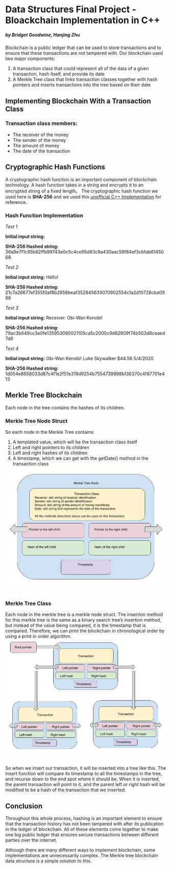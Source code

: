 # Data Structures Final Project - Bloackchain Implementation in C++
##### by Bridget Goodwine, Hanjing Zhu
Blockchain is a public ledger that can be used to store transactions and to ensure that these transactions are not tampered with. Our blockchain used two major components:
1. A transaction class that could represent all of the data of a given transaction, hash itself, and provide its date
2. A Merkle Tree class that links transaction classes together with hash pointers and inserts transactions into the tree based on their date 

## Implementing Blockchain With a Transaction Class
### Transaction class members: 
- The receiver of the money
- The sender of the money
- The amount of money
- The date of the transaction

## Cryptographic Hash Functions
A cryptographic hash function is an important component of blockchain technology. A hash function takes in a string and encrypts it to an encrypted string of a fixed length。
The cryptographic hash function we used here is **SHA-256** and we used this [unofficial C++ Implementation](https://gist.github.com/hak8or/8794351) for reference.
### Hash Function Implementation
*Test 1*

**Initial input string:**  

**SHA-256 Hashed string:** 36a9e7f1c95b82ffb99743e0c5c4ce95d83c9a430aac59f84ef3cbfab6145068

*Test 2*

**Initial input string:** Hello!

**SHA-256 Hashed string:** 21c7a26677ef355f0af8b2958beaf352845633070902554c1a2d10728cba0986

*Test 3*

**Initial input string:** Receiver: Obi-Wan Kenobi!

**SHA-256 Hashed string:** 79ac3b649cc3e0fe135953080021105ca5c2000c9d82809f74b503d8ceaed7d6

*Test 4*

**Initial input string:** Obi-Wan Kenobi! Luke Skywalker $44.56 5/4/2020

**SHA-256 Hashed string:** 1d054e8658033d87c4f1e2f51e319d9254b7554739998b136370c4f87701e413

## Merkle Tree Blockchain
Each node in the tree contains the hashes of its children.
### Merkle Tree Node Struct
So each node in the Merkle Tree contains:
1. A templated value, which will be the transaction class itself
2. Left and right pointers to its children
3. Left and right hashes of its children
4. A timestamp, which we can get with the getDate() method in the transaction class

![Merkle Tree Node](https://github.com/HanjingZhu/DSFinalProject-1/blob/master/Merkle%20Tree%20Node.png)

### Merkle Tree Class
Each node in the merkle tree is a merkle node struct. The insertion method for this merkle tree is the same as a binary search tree’s insertion method, but instead of the value being compared, it is the timestamp that is compared. Therefore, we can print the blockchain in chronological order by using a print in order algorithm.
![Merkle Tree with Merkle Nodes](https://github.com/HanjingZhu/DSFinalProject-1/blob/master/Merkle%20Tree.png)

So when we insert our transaction, it will be inserted into a tree like this. The insert function will compare its timestamp to all the timestamps in the tree, and recurse down to the end spot where it should be. When it is inserted, the parent transaction will point to it, and the parent left or right hash will be modified to be a hash of the transaction that we inserted. 

## Conclusion
Throughout this whole process, hashing is an important element to ensure that the transaction history has not been tampered with after its publication in the ledger of blockchain. All of these elements come together to make one big public ledger that ensures secure transactions between different parties over the internet. 

Although there are many different ways to implement blockchain, some implementations are unnecessarily complex. The Merkle tree blockchain data structure is a simple solution to this.
